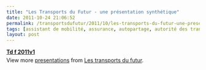 ```yaml
---
title: "Les Transports du Futur - une présentation synthétique"
date: 2011-10-24 21:06:52
permalink: /transportsdufutur/2011/10/les-transports-du-futur-une-presentation-synthetique.html
tags: [assistant de mobilité, assurance, autopartage, autorité des transports, carburant, citoyen, collectivité, commuter, confiance, congestion, covoiturage, donnée data, données réelles, economie circulaire, économie du quaternaire, économie fonctionnalité, Efficacité énergétique, Energie, gouvernance, holoptisme, Infrastructure, innovation, internet, léger, living lab, low cost, management de la mobilité, marketing individualisé, multimodes, open innovation, partage de données, partage de la voirie, Pay as You Move, plate-forme, Service de mobilité, stationnement, véhicule mono-usage, véhicule propre, vélo, web2.0, yield management]
layout: post
---
```


<div id="__ss_9861651" style="width: 425px"><strong style="margin: 12px 0 4px"><a href="http://www.slideshare.net/transportsdufutur/td-f-2011v1" title="Td f 2011v1">Td f 2011v1</a></strong>        <div style="padding: 5px 0 12px">View more <a href="http://www.slideshare.net/">presentations</a> from <a href="http://www.slideshare.net/transportsdufutur">Les transports du futur</a>.</div> </div>
